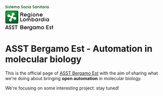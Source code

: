  ![Logo](ASST_BergamoEst.jpg)
# ASST Bergamo Est - Automation in molecular biology

This is the official page of [ASST Bergamo Est](https://www.asst-bergamoest.it) with the aim of sharing what we're doing about bringing **open automation** in molecular biology.

We're focusing on some interesting project: stay tuned!
